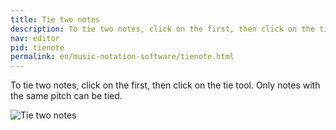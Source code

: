 ```yaml
---
title: Tie two notes
description: To tie two notes, click on the first, then click on the tie tool. Only notes with the same pitch can be tied.
nav: editor
pid: tienote
permalink: en/music-notation-software/tienote.html
---
```


To tie two notes, click on the first, then click on the tie tool. Only notes with the same pitch can be tied.

![Tie two notes](https://flat.io/img/help/editor_tienote_en.gif)